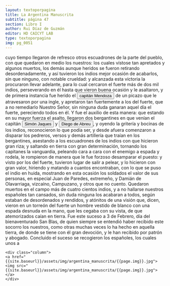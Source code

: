 ```yaml
---
layout: textoporpagina
title: La Argentina Manuscrita
subtitle: página 47
section: Libro I
author: Rui Díaz de Guzmán
editor: HD CAICYT LAB
type: textoporpagina
img: pg_0051
---
```


<div class="row">
    <div class="column">
cuyo tiempo llegaron de refresco otros escuadrones de la parte del pueblo, con que quedaron en medio los nuestros: los cuales vístose tan apretados y algunos muertos, los demás aunque heridos se fueron retirando desordenadamente, y así tuvieron los indios mejor ocasión de acabarlos, sin que ninguno, con notable crueldad: y alcanzada esta victoria la procuraron llevar adelante, para lo cual cercaron el fuerte más de dos mil indios, perseverando en él hasta que vieron buena ocasión y le asaltaron, y de primera instancia fue herido el <button class="balloon" data-balloon-pos="up" data-balloon-length="large" data-balloon="En este caso, el capitán Antonio de Mendoza.">capitán Mendoza</button> de un picazo que le atravesaron por una ingle, y apretaron tan fuertemente a los del fuerte, que a no remediarlo Nuestro Señor, sin ninguna duda ganaran aquel día el fuerte, pereciendo todos en él. Y fue el auxilio de esta manera: que estando en su mayor fuerza el asalto, llegaron dos bergantines en que venían el capitán <button class="balloon" data-balloon-pos="up" data-balloon-length="large" data-balloon="Simón Jaques de Ramúa">Simón Jaques</button> y <button class="balloon" data-balloon-pos="up" data-balloon-length="large" data-balloon="Diego de Abreu (m. 1549). Expedicionario que entró al Río de la Plata con Pedro de Mendoza. Durante los conflictos entre las facciones de Cabeza de Vaca y Domingo de Irala tomó partida por la del gobernador, al punto que en 1547, fue nombrado él mismo gobernador interino por los vecinos leales al segundo adelantado aprovechando la partida de Domingo de Irala de la ciudad de Asunción. Finalmente este se impondría y Abreu fue ajusticiado en 1549.">Diego de Abreu</button>, y oyendo la gritería y bocinas de los indios, reconocieron lo que podía ser, y desde afuera comenzaron a disparar los pedreros, versos y demás artillería que traían en los bergantines, asestando a los escuadrones de los indios con que hicieron gran riza; y saltando en tierra con gran determinación, tornando los capitanes la vanguardia, peleando cara a cara con el enemigo a espada y rodela, le rompieron de manera que le fue forzoso desamparar el puesto: y visto por los del fuerte, tuvieron lugar de salir a pelear, y lo hicieron con gran valor, hiriendo y matando a cuantos encontraban, con lo que se puso el indio en huida, mostrando en esta ocasión los soldados el valor de sus personas, en especial Juan de Paredes, extremeño, y Damián de Olavarriaga, vizcaíno, Campuzano, y otros que no cuento. Quedaron muertos en el campo más de cuatro cientos indios, y a no hallarse nuestros españoles tan cansados, sin duda ninguna los acabaran a todos, según estaban de desordenados y rendidos, y atónitos de una visión que, dicen, vieron en un torreón del fuerte un hombre vestido de blanco con una espada desnuda en la mano, que les cegaba con su vista, de que atemorizados caían en tierra. Fue este suceso a 3 de Febrero, día del bienaventurado San Blas, de quien siempre se entendió haber recibido este socorro los nuestros, como otras muchas veces lo ha hecho en aquella tierra, de donde se tiene con él gran devoción, y le han recibido por patrón y abogado. Concluido el suceso se recogieron los españoles, los cuales unos a     </div>

    <div class="column">
    <a href="{{site.baseurl}}/assets/img/argentina_manuscrita/{{page.img}}.jpg"><img src="{{site.baseurl}}/assets/img/argentina_manuscrita/{{page.img}}.jpg"></a>
    </div>
</div>